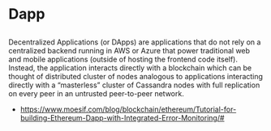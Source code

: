 # Dapp

##
Decentralized Applications (or DApps) are applications that do not rely on a centralized backend running in AWS or Azure that power traditional web and mobile applications (outside of hosting the frontend code itself). Instead, the application interacts directly with a blockchain which can be thought of distributed cluster of nodes analogous to applications interacting directly with a “masterless” cluster of Cassandra nodes with full replication on every peer in an untrusted peer-to-peer network.




* https://www.moesif.com/blog/blockchain/ethereum/Tutorial-for-building-Ethereum-Dapp-with-Integrated-Error-Monitoring/#